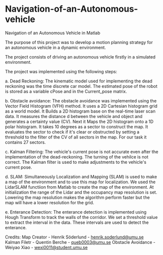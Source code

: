 # Navigation-of-an-Autonomous-vehicle
Navigation of an Autonomous Vehicle in Matlab

The purpose of this project was to develop a motion planning strategy for an autonomous vehicle in a dynamic environment.

The project consists of driving an autonomous vehicle firstly in a simulated environment.

The project was implemented using the following steps:

  a. Dead Reckoning:  The kinematic model used for implementing the dead reckoning was the time discrete car model. The estimated pose of        the robot is stored as a variable cPose and in the Current_pose matrix.
  
  b. Obstacle avoidance: The obstacle avoidance was implemented using the Vector Field Histogram (VFH) method. It uses a 2D Cartesian
     histogram grid as a world model. It Builds a 2D histogram base on the real-time laser scan data. It measures the distance d between
     the vehicle and object and generates a certainty value (CV). Next it Maps the 2D histogram onto a 1D polar histogram. It takes 10          degrees as a sector to construct the map. It evaluates the sector to check if it's clear or obstructed by setting a threshold to the        filter of the CV of all sectors in the map. For our task it contains 27 sectors.
  
  c. Kalman Filtering: The vehicle's current pose is not accurate even after the implementation of the dead-reckoning. The turning of the        vehilce is not correct. The Kalman filter is used to make adjustments to the vehicle's current pose. 
  
  d. SLAM: Simultaneously Localization and Mapping (SLAM) is used to make a map of the environment and to use this map for localization. We      used the LidarSLAM functiion from Matlab to create the map of the environment. At initialization the range of the Lidar and the            occupancy map resolution is set. Lowering the map resolution makes the algorithm perform faster but the map will have a lower              resolution for the grid.
  
  e. Enterance Detection: The enterance detection is implemented using Hough Transform to track the walls of the corridor. We set a              threshold value to extract the interval in the data. These intervals are used to detect the enterance.

Credits:
Map Creator - Henrik Söderlund - henrik.soderlund@umu.se
Kalman Filetr - Quentin Berche - queb0003@umu.se
Obstacle Avoidance - Weiyao Xiao - wexi0011@student.umu.se


  
